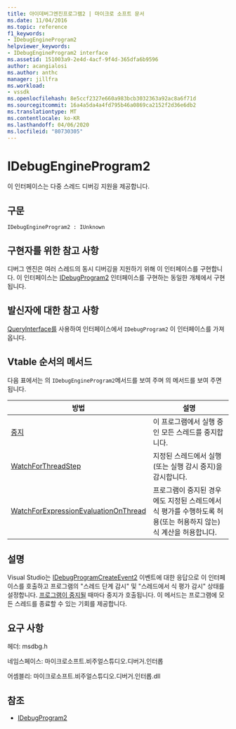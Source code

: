 ```yaml
---
title: 아이데버그엔진프로그램2 | 마이크로 소프트 문서
ms.date: 11/04/2016
ms.topic: reference
f1_keywords:
- IDebugEngineProgram2
helpviewer_keywords:
- IDebugEngineProgram2 interface
ms.assetid: 151003a9-2e4d-4acf-9f4d-365dfa6b9596
author: acangialosi
ms.author: anthc
manager: jillfra
ms.workload:
- vssdk
ms.openlocfilehash: 8e5ccf2327e660a983bcb3032363a92ac8a6f71d
ms.sourcegitcommit: 16a4a5da4a4fd795b46a0869ca2152f2d36e6db2
ms.translationtype: MT
ms.contentlocale: ko-KR
ms.lasthandoff: 04/06/2020
ms.locfileid: "80730305"
---
```

# <a name="idebugengineprogram2"></a>IDebugEngineProgram2
이 인터페이스는 다중 스레드 디버깅 지원을 제공합니다.

## <a name="syntax"></a>구문

```
IDebugEngineProgram2 : IUnknown
```

## <a name="notes-for-implementers"></a>구현자를 위한 참고 사항
 디버그 엔진은 여러 스레드의 동시 디버깅을 지원하기 위해 이 인터페이스를 구현합니다. 이 인터페이스는 [IDebugProgram2](../../../extensibility/debugger/reference/idebugprogram2.md) 인터페이스를 구현하는 동일한 개체에서 구현됩니다.

## <a name="notes-for-callers"></a>발신자에 대한 참고 사항
 [QueryInterface를](/cpp/atl/queryinterface) 사용하여 인터페이스에서 `IDebugProgram2` 이 인터페이스를 가져옵니다.

## <a name="methods-in-vtable-order"></a>Vtable 순서의 메서드
 다음 표에서는 의 `IDebugEngineProgram2`메서드를 보여 주며 의 메서드를 보여 주면 됩니다.

|방법|설명|
|------------|-----------------|
|[중지](../../../extensibility/debugger/reference/idebugengineprogram2-stop.md)|이 프로그램에서 실행 중인 모든 스레드를 중지합니다.|
|[WatchForThreadStep](../../../extensibility/debugger/reference/idebugengineprogram2-watchforthreadstep.md)|지정된 스레드에서 실행(또는 실행 감시 중지)을 감시합니다.|
|[WatchForExpressionEvaluationOnThread](../../../extensibility/debugger/reference/idebugengineprogram2-watchforexpressionevaluationonthread.md)|프로그램이 중지된 경우에도 지정된 스레드에서 식 평가를 수행하도록 허용(또는 허용하지 않는) 식 계산을 허용합니다.|

## <a name="remarks"></a>설명
 Visual Studio는 [IDebugProgramCreateEvent2](../../../extensibility/debugger/reference/idebugprogramcreateevent2.md) 이벤트에 대한 응답으로 이 인터페이스를 호출하고 프로그램의 "스레드 단계 감시" 및 "스레드에서 식 평가 감시" 상태를 설정합니다. [프로그램이 중지될](../../../extensibility/debugger/reference/idebugengineprogram2-stop.md) 때마다 중지가 호출됩니다. 이 메서드는 프로그램에 모든 스레드를 종료할 수 있는 기회를 제공합니다.

## <a name="requirements"></a>요구 사항
 헤더: msdbg.h

 네임스페이스: 마이크로소프트.비주얼스튜디오.디버거.인터롭

 어셈블리: 마이크로소프트.비주얼스튜디오.디버거.인터롭.dll

## <a name="see-also"></a>참조
- [IDebugProgram2](../../../extensibility/debugger/reference/idebugprogram2.md)
